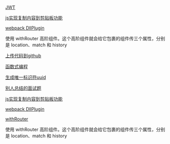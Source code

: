 [JWT](http://www.ruanyifeng.com/blog/2018/07/json_web_token-tutorial.html)


[js实现复制内容到剪贴板功能](https://juejin.im/post/5a94f8eff265da4e9b593c29)

[webpack DllPlugin](https://juejin.im/post/5b3e22e3f265da0f4b7a72df)


使用 withRouter 高阶组件。这个高阶组件就会给它包裹的组件传三个属性，分别是 location、match 和 history

[上传代码到github](https://blog.csdn.net/wenwenxiong/article/details/68068219)

[函数式编程](https://llh911001.gitbooks.io/mostly-adequate-guide-chinese/content/ch3.html#%E8%BF%BD%E6%B1%82%E2%80%9C%E7%BA%AF%E2%80%9D%E7%9A%84%E7%90%86%E7%94%B1)

[生成唯一标识符uuid](https://stackoverflow.com/questions/105034/create-guid-uuid-in-javascript)

[别人总结的面试题](https://niceboybao.github.io/2018/04/17/interview/full-knowledge-interview/#%E6%96%87%E6%A1%A3%E7%9B%AE%E5%BD%95)

[js实现复制内容到剪贴板功能](https://juejin.im/post/5a94f8eff265da4e9b593c29)

[webpack DllPlugin](https://juejin.im/post/5b3e22e3f265da0f4b7a72df)

[withRouter](https://www.cnblogs.com/luowenshuai/p/9526341.html)

使用 withRouter 高阶组件。这个高阶组件就会给它包裹的组件传三个属性，分别是 location、match 和 history



